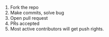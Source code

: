 1. Fork the repo
2. Make commits, solve bug
3. Open pull request
4. PRs accepted
5. Most active contributors will get push rights.
